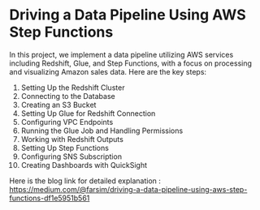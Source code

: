 # Driving a Data Pipeline Using AWS Step Functions
In this project, we implement a data pipeline utilizing AWS services including Redshift, Glue, and Step Functions, with a focus on processing and visualizing Amazon sales data. Here are the key steps:

1. Setting Up the Redshift Cluster
2. Connecting to the Database
3. Creating an S3 Bucket
4. Setting Up Glue for Redshift Connection
5. Configuring VPC Endpoints
6. Running the Glue Job and Handling Permissions
7. Working with Redshift Outputs
8. Setting Up Step Functions
9. Configuring SNS Subscription
10. Creating Dashboards with QuickSight

Here is the blog link for detailed explanation : https://medium.com/@farsim/driving-a-data-pipeline-using-aws-step-functions-df1e5951b561
